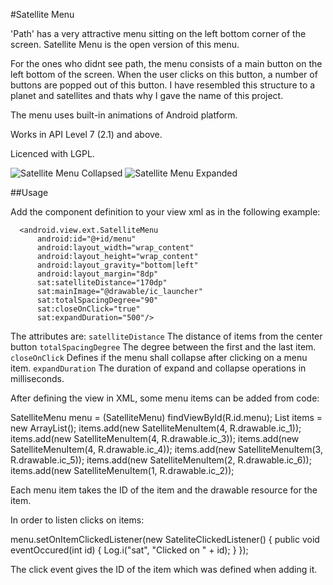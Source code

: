 #Satellite Menu

'Path' has a very attractive menu sitting on the left bottom corner of the screen. Satellite Menu is the open version of this menu. 

For the ones who didnt see path, the menu consists of a main button on the left bottom of the screen. When the user clicks on this button, a number of buttons are popped out of this button. I have resembled this structure to a planet and satellites and thats why I gave the name of this project. 

The menu uses built-in animations of Android platform. 

Works in API Level 7 (2.1) and above.

Licenced with LGPL. 

![Satellite Menu Collapsed](http://farm8.staticflickr.com/7014/6706236829_ca1db99eec.jpg) ![Satellite Menu Expanded](http://farm8.staticflickr.com/7145/6706236777_cc5309e57c.jpg)


##Usage

Add the component definition to your view xml as in the following example:

  <?xml version="1.0" encoding="utf-8"?>
  <FrameLayout 
      xmlns:android="http://schemas.android.com/apk/res/android"
      xmlns:sat="http://schemas.android.com/apk/res/android.view.ext"
      android:layout_width="fill_parent"
      android:layout_height="fill_parent"
      android:orientation="vertical" >

      <android.view.ext.SatelliteMenu
          android:id="@+id/menu"
          android:layout_width="wrap_content"
          android:layout_height="wrap_content"
          android:layout_gravity="bottom|left" 
          android:layout_margin="8dp"
          sat:satelliteDistance="170dp"
          sat:mainImage="@drawable/ic_launcher"
          sat:totalSpacingDegree="90"
          sat:closeOnClick="true"
          sat:expandDuration="500"/>
    
  </FrameLayout>

The attributes are:
  `satelliteDistance` The distance of items from the center button
  `totalSpacingDegree` The degree between the first and the last item.
  `closeOnClick` Defines if the menu shall collapse after clicking on a menu item.
  `expandDuration` The duration of expand and collapse operations in milliseconds.

After defining the view in XML, some menu items can be added from code:

  SatelliteMenu menu = (SatelliteMenu) findViewById(R.id.menu);
  List<SatelliteMenuItem> items = new ArrayList<SatelliteMenuItem>();
  items.add(new SatelliteMenuItem(4, R.drawable.ic_1));
  items.add(new SatelliteMenuItem(4, R.drawable.ic_3));
  items.add(new SatelliteMenuItem(4, R.drawable.ic_4));
  items.add(new SatelliteMenuItem(3, R.drawable.ic_5));
  items.add(new SatelliteMenuItem(2, R.drawable.ic_6));
  items.add(new SatelliteMenuItem(1, R.drawable.ic_2));

Each menu item takes the ID of the item and the drawable resource for the item. 

In order to listen clicks on items:

  menu.setOnItemClickedListener(new SateliteClickedListener() {
    public void eventOccured(int id) {
      Log.i("sat", "Clicked on " + id);
    }
  });

The click event gives the ID of the item which was defined when adding it. 
